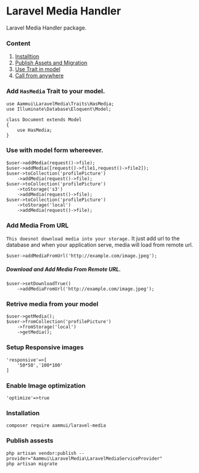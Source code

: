 # Laravel Media Handler
Laravel Media Handler package.

### Content
1. [Installtion](https://github.com/bedus-creation/laravel-media#installation)
2. [Publish Assets and Migration](https://github.com/bedus-creation/laravel-media#publish-assests)
3. [Use Trait in model](https://github.com/bedus-creation/laravel-media#add-media-to-your-model)
4. [Call from anywhere](https://github.com/bedus-creation/laravel-media#use-with-model-from-whereever)

### Add ```HasMedia``` Trait to your model.
```
use Aammui\LaravelMedia\Traits\HasMedia;
use Illuminate\Database\Eloquent\Model;

class Document extends Model
{
    use HasMedia;
}
```
### Use with model form whereever.
```
$user->addMedia(request()->file);
$user->addMedia([request()->file1,request()->file2]);
$user->toCollection('profilePicture')
    ->addMedia(request()->file);
$user->toCollection('profilePicture')
    ->toStorage('s3')
    ->addMedia(request()->file);
$user->toCollection('profilePicture')
    ->toStorage('local')
    ->addMedia(request()->file);
```
### Add Media From URL
```This doesnot download media into your storage.``` It just add url to the database and when your application serve, media will load from remote url.
```
$user->addMediaFromUrl('http://example.com/image.jpeg');
```
##### Download and Add Media From Remote URL.
```
$user->setDownloadTrue()
    ->addMediaFromUrl('http://example.com/image.jpeg');
```

### Retrive media from your model
```
$user->getMedia();
$user->fromCollection('profilePicture')
    ->fromStorage('local')
    ->getMedia();
```
### Setup Responsive images
```
'responsive'=>[
    '50*50','100*100'
]
```
### Enable Image optimization
```
'optimize'=>true
```

### Installation
```
composer require aammui/laravel-media
```
### Publish assests
```
php artisan vendor:publish --provider="Aammui\LaravelMedia\LaravelMediaServiceProvider"
php artisan migrate
```